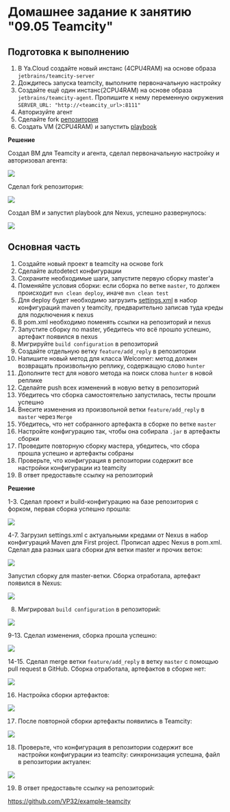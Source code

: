 # Домашнее задание к занятию "09.05 Teamcity"

## Подготовка к выполнению

1. В Ya.Cloud создайте новый инстанс (4CPU4RAM) на основе образа `jetbrains/teamcity-server`
2. Дождитесь запуска teamcity, выполните первоначальную настройку
3. Создайте ещё один инстанс(2CPU4RAM) на основе образа `jetbrains/teamcity-agent`. Пропишите к нему переменную окружения `SERVER_URL: "http://<teamcity_url>:8111"`
4. Авторизуйте агент
5. Сделайте fork [репозитория](https://github.com/aragastmatb/example-teamcity)
6. Создать VM (2CPU4RAM) и запустить [playbook](./infrastructure)

**Решение**

Создал ВМ для Teamcity и агента, сделал первоначальную настройку и авторизовал агента:

![](img/tc1.png)

Сделал fork репозитория:

![](img/fork.png)

Создал ВМ и запустил playbook для Nexus, успешно развернулось:

![](img/nexus.png)

## Основная часть

1. Создайте новый проект в teamcity на основе fork
2. Сделайте autodetect конфигурации
3. Сохраните необходимые шаги, запустите первую сборку master'a
4. Поменяйте условия сборки: если сборка по ветке `master`, то должен происходит `mvn clean deploy`, иначе `mvn clean test`
5. Для deploy будет необходимо загрузить [settings.xml](./teamcity/settings.xml) в набор конфигураций maven у teamcity, предварительно записав туда креды для подключения к nexus
6. В pom.xml необходимо поменять ссылки на репозиторий и nexus
7. Запустите сборку по master, убедитесь что всё прошло успешно, артефакт появился в nexus
8. Мигрируйте `build configuration` в репозиторий
9. Создайте отдельную ветку `feature/add_reply` в репозитории
10. Напишите новый метод для класса Welcomer: метод должен возвращать произвольную реплику, содержащую слово `hunter`
11. Дополните тест для нового метода на поиск слова `hunter` в новой реплике
12. Сделайте push всех изменений в новую ветку в репозиторий
13. Убедитесь что сборка самостоятельно запустилась, тесты прошли успешно
14. Внесите изменения из произвольной ветки `feature/add_reply` в `master` через `Merge`
15. Убедитесь, что нет собранного артефакта в сборке по ветке `master`
16. Настройте конфигурацию так, чтобы она собирала `.jar` в артефакты сборки
17. Проведите повторную сборку мастера, убедитесь, что сбора прошла успешно и артефакты собраны
18. Проверьте, что конфигурация в репозитории содержит все настройки конфигурации из teamcity
19. В ответ предоставьте ссылку на репозиторий

**Решение**

1-3. Сделал проект и build-конфигурацию на базе репозитория с форком, первая сборка успешно прошла:

![](img/tc2.png)

4-7. Загрузил settings.xml с актуальными кредами от Nexus в набор конфигураций Maven для First project. Прописал адрес Nexus в pom.xml. Сделал два разных шага сборки для ветки master и прочих веток:

![](img/tc3.png)

Запустил сборку для master-ветки. Сборка отработала, артефакт появился в Nexus:

![](img/nx1.png)

8. Мигрировал `build configuration` в репозиторий:

![](img/tc4.png)


9-13. Сделал изменения, сборка прошла успешно:

![](img/tc5.png)

14-15. Сделал merge ветки `feature/add_reply` в ветку `master` с помощью pull request в GitHub. Сборка отработала, артефактов в сборке нет:

![](img/tc6.png)

16. Настройка сборки артефактов:

![](img/tc7.png)

17. После повторной сборки артефакты появились в Teamcity:

![](img/tc8.png)

18. Проверьте, что конфигурация в репозитории содержит все настройки конфигурации из teamcity: синхронизация успешна, файл в репозитории актуален:

![](img/tc9.png)

19. В ответ предоставьте ссылку на репозиторий:

https://github.com/VP32/example-teamcity